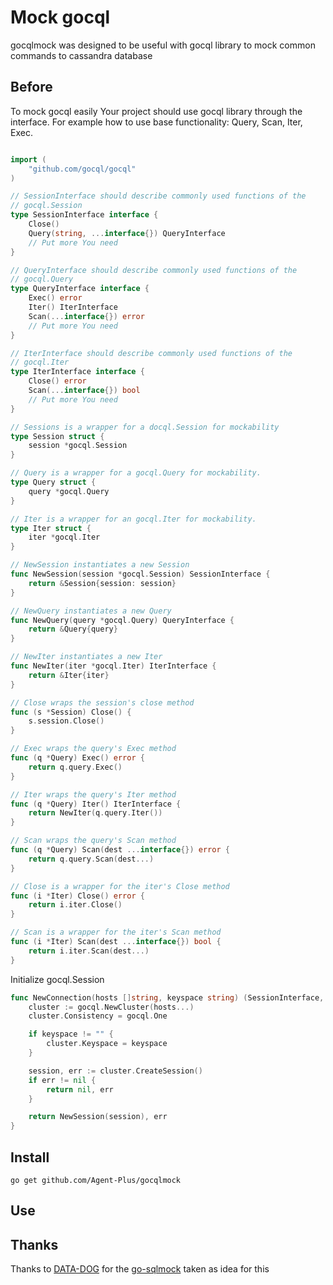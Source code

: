 
# Mock gocql

gocqlmock was designed to be useful with gocql library to mock common commands to cassandra database

## Before

To mock gocql easily Your project should use gocql library through the interface.
For example how to use base functionality: Query, Scan, Iter, Exec.

``` go

import (
	"github.com/gocql/gocql"
)

// SessionInterface should describe commonly used functions of the
// gocql.Session
type SessionInterface interface {
	Close()
	Query(string, ...interface{}) QueryInterface
    // Put more You need
}

// QueryInterface should describe commonly used functions of the
// gocql.Query
type QueryInterface interface {
	Exec() error
	Iter() IterInterface
	Scan(...interface{}) error
    // Put more You need
}

// IterInterface should describe commonly used functions of the
// gocql.Iter
type IterInterface interface {
	Close() error
	Scan(...interface{}) bool
    // Put more You need
}

// Sessions is a wrapper for a docql.Session for mockability
type Session struct {
	session *gocql.Session
}

// Query is a wrapper for a gocql.Query for mockability.
type Query struct {
	query *gocql.Query
}

// Iter is a wrapper for an gocql.Iter for mockability.
type Iter struct {
	iter *gocql.Iter
}

// NewSession instantiates a new Session
func NewSession(session *gocql.Session) SessionInterface {
	return &Session{session: session}
}

// NewQuery instantiates a new Query
func NewQuery(query *gocql.Query) QueryInterface {
	return &Query{query}
}

// NewIter instantiates a new Iter
func NewIter(iter *gocql.Iter) IterInterface {
	return &Iter{iter}
}

// Close wraps the session's close method
func (s *Session) Close() {
	s.session.Close()
}

// Exec wraps the query's Exec method
func (q *Query) Exec() error {
	return q.query.Exec()
}

// Iter wraps the query's Iter method
func (q *Query) Iter() IterInterface {
	return NewIter(q.query.Iter())
}

// Scan wraps the query's Scan method
func (q *Query) Scan(dest ...interface{}) error {
	return q.query.Scan(dest...)
}

// Close is a wrapper for the iter's Close method
func (i *Iter) Close() error {
	return i.iter.Close()
}

// Scan is a wrapper for the iter's Scan method
func (i *Iter) Scan(dest ...interface{}) bool {
	return i.iter.Scan(dest...)
}
```

Initialize gocql.Session

``` go
func NewConnection(hosts []string, keyspace string) (SessionInterface, error) {
	cluster := gocql.NewCluster(hosts...)
	cluster.Consistency = gocql.One

	if keyspace != "" {
		cluster.Keyspace = keyspace
	}

	session, err := cluster.CreateSession()
	if err != nil {
		return nil, err
	}

	return NewSession(session), err
}
```

## Install

```
go get github.com/Agent-Plus/gocqlmock
```

## Use

## Thanks

Thanks to [DATA-DOG](https://github.com/DATA-DOG) for the [go-sqlmock](https://github.com/DATA-DOG/go-sqlmock) taken as idea for this 
